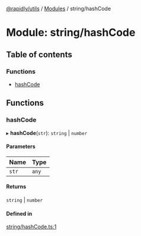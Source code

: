 [@rapidly/utils](../README.md) / [Modules](../modules.md) / string/hashCode

# Module: string/hashCode

## Table of contents

### Functions

- [hashCode](string_hashCode.md#hashcode)

## Functions

### hashCode

▸ **hashCode**(`str`): `string` \| `number`

#### Parameters

| Name | Type |
| :------ | :------ |
| `str` | `any` |

#### Returns

`string` \| `number`

#### Defined in

[string/hashCode.ts:1](https://github.com/canguser/rapidly-utils/blob/bc4b333/main/string/hashCode.ts#L1)
